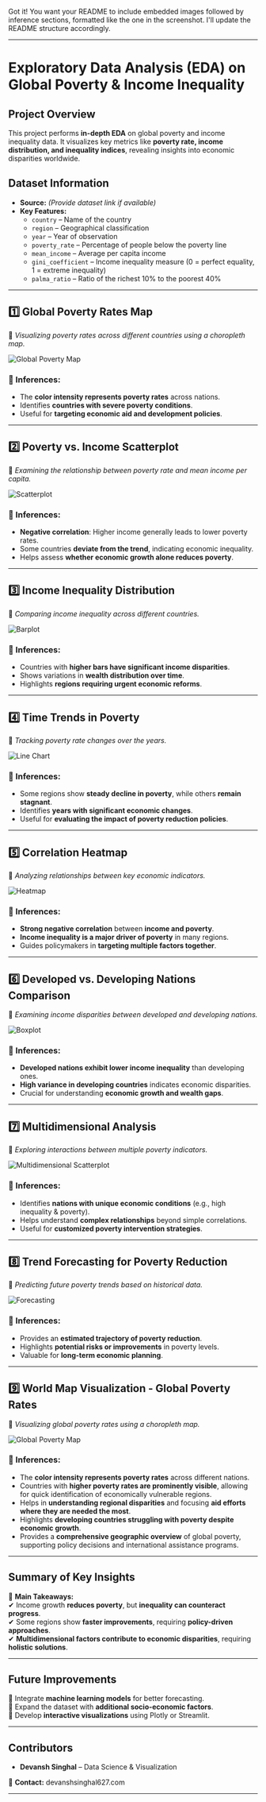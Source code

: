 Got it! You want your README to include embedded images followed by inference sections, formatted like the one in the screenshot. I'll update the README structure accordingly.

---

# **Exploratory Data Analysis (EDA) on Global Poverty & Income Inequality**  

## **Project Overview**  
This project performs **in-depth EDA** on global poverty and income inequality data. It visualizes key metrics like **poverty rate, income distribution, and inequality indices**, revealing insights into economic disparities worldwide.

## **Dataset Information**  
- **Source:** *(Provide dataset link if available)*  
- **Key Features:**  
  - `country` – Name of the country  
  - `region` – Geographical classification  
  - `year` – Year of observation  
  - `poverty_rate` – Percentage of people below the poverty line  
  - `mean_income` – Average per capita income  
  - `gini_coefficient` – Income inequality measure (0 = perfect equality, 1 = extreme inequality)  
  - `palma_ratio` – Ratio of the richest 10% to the poorest 40%  

---

## **1️⃣ Global Poverty Rates Map**  
📌 *Visualizing poverty rates across different countries using a choropleth map.*  

![Global Poverty Map](./plots/poverty_income_scatter.png)  

### **📌 Inferences:**  
- The **color intensity represents poverty rates** across nations.  
- Identifies **countries with severe poverty conditions**.  
- Useful for **targeting economic aid and development policies**.  

---

## **2️⃣ Poverty vs. Income Scatterplot**  
📌 *Examining the relationship between poverty rate and mean income per capita.*  

![Scatterplot](plots/income_inequality_index.png)  

### **📌 Inferences:**  
- **Negative correlation**: Higher income generally leads to lower poverty rates.  
- Some countries **deviate from the trend**, indicating economic inequality.  
- Helps assess **whether economic growth alone reduces poverty**.  

---

## **3️⃣ Income Inequality Distribution**  
📌 *Comparing income inequality across different countries.*  

![Barplot](./plots/analyze_distribution.png)  

### **📌 Inferences:**  
- Countries with **higher bars have significant income disparities**.  
- Shows variations in **wealth distribution over time**.  
- Highlights **regions requiring urgent economic reforms**.  

---

## **4️⃣ Time Trends in Poverty**  
📌 *Tracking poverty rate changes over the years.*  

![Line Chart](./plots/time_trends.png)  

### **📌 Inferences:**  
- Some regions show **steady decline in poverty**, while others **remain stagnant**.  
- Identifies **years with significant economic changes**.  
- Useful for **evaluating the impact of poverty reduction policies**.  

---

## **5️⃣ Correlation Heatmap**  
📌 *Analyzing relationships between key economic indicators.*  

![Heatmap](./plots/analyze_correlations.png)  

### **📌 Inferences:**  
- **Strong negative correlation** between **income and poverty**.  
- **Income inequality is a major driver of poverty** in many regions.  
- Guides policymakers in **targeting multiple factors together**.  

---

## **6️⃣ Developed vs. Developing Nations Comparison**  
📌 *Examining income disparities between developed and developing nations.*  

![Boxplot](./plots/compare_developed_vs_developing.png)  

### **📌 Inferences:**  
- **Developed nations exhibit lower income inequality** than developing ones.  
- **High variance in developing countries** indicates economic disparities.  
- Crucial for understanding **economic growth and wealth gaps**.  

---

## **7️⃣ Multidimensional Analysis**  
📌 *Exploring interactions between multiple poverty indicators.*  

![Multidimensional Scatterplot](./plots/analyze_multiple_dimensions.png)  

### **📌 Inferences:**  
- Identifies **nations with unique economic conditions** (e.g., high inequality & poverty).  
- Helps understand **complex relationships** beyond simple correlations.  
- Useful for **customized poverty intervention strategies**.  

---

## **8️⃣ Trend Forecasting for Poverty Reduction**  
📌 *Predicting future poverty trends based on historical data.*  

![Forecasting](./plots/analyze_trends_with_forecast.png)  

### **📌 Inferences:**  
- Provides an **estimated trajectory of poverty reduction**.  
- Highlights **potential risks or improvements** in poverty levels.  
- Valuable for **long-term economic planning**.  

---

## **9️⃣ World Map Visualization - Global Poverty Rates**  
📌 *Visualizing global poverty rates using a choropleth map.*  

![Global Poverty Map](./plots/world.png)  

### **📌 Inferences:**  
- The **color intensity represents poverty rates** across different nations.  
- Countries with **higher poverty rates are prominently visible**, allowing for quick identification of economically vulnerable regions.  
- Helps in **understanding regional disparities** and focusing **aid efforts where they are needed the most**.  
- Highlights **developing countries struggling with poverty despite economic growth**.  
- Provides a **comprehensive geographic overview** of global poverty, supporting policy decisions and international assistance programs.  

---


## **Summary of Key Insights**  
📌 **Main Takeaways:**  
✔ Income growth **reduces poverty**, but **inequality can counteract progress**.  
✔ Some regions show **faster improvements**, requiring **policy-driven approaches**.  
✔ **Multidimensional factors contribute to economic disparities**, requiring **holistic solutions**.  

---

## **Future Improvements**  
🔹 Integrate **machine learning models** for better forecasting.  
🔹 Expand the dataset with **additional socio-economic factors**.  
🔹 Develop **interactive visualizations** using Plotly or Streamlit.  

---

## **Contributors**  
- **Devansh Singhal** – Data Science & Visualization  

📩 **Contact:** devanshsinghal627.com  

---
